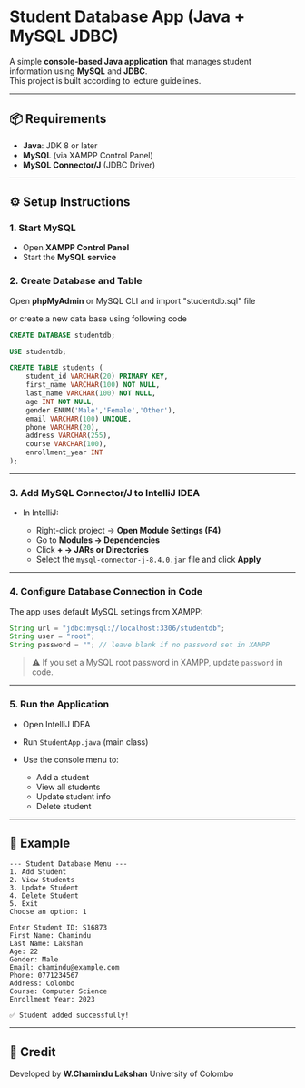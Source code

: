 # Student Database App (Java + MySQL JDBC)

A simple **console-based Java application** that manages student information using **MySQL** and **JDBC**.  
This project is built according to lecture guidelines.

---

## 📦 Requirements
- **Java**: JDK 8 or later  
- **MySQL** (via XAMPP Control Panel)  
- **MySQL Connector/J** (JDBC Driver)  

---

## ⚙️ Setup Instructions

### 1. Start MySQL
- Open **XAMPP Control Panel**  
- Start the **MySQL service**

### 2. Create Database and Table
Open **phpMyAdmin** or MySQL CLI and import "studentdb.sql" file

or create a new data base using following code
```sql
CREATE DATABASE studentdb;

USE studentdb;

CREATE TABLE students (
    student_id VARCHAR(20) PRIMARY KEY,
    first_name VARCHAR(100) NOT NULL,
    last_name VARCHAR(100) NOT NULL,
    age INT NOT NULL,
    gender ENUM('Male','Female','Other'),
    email VARCHAR(100) UNIQUE,
    phone VARCHAR(20),
    address VARCHAR(255),
    course VARCHAR(100),
    enrollment_year INT
);
````

---

### 3. Add MySQL Connector/J to IntelliJ IDEA

* In IntelliJ:

  * Right-click project → **Open Module Settings (F4)**
  * Go to **Modules → Dependencies**
  * Click **+ → JARs or Directories**
  * Select the `mysql-connector-j-8.4.0.jar` file and click **Apply**

---

### 4. Configure Database Connection in Code

The app uses default MySQL settings from XAMPP:

```java
String url = "jdbc:mysql://localhost:3306/studentdb";
String user = "root";
String password = ""; // leave blank if no password set in XAMPP
```

> ⚠️ If you set a MySQL root password in XAMPP, update `password` in code.

---

### 5. Run the Application

* Open IntelliJ IDEA
* Run `StudentApp.java` (main class)
* Use the console menu to:

  * Add a student
  * View all students
  * Update student info
  * Delete student

---

## 📝 Example

```
--- Student Database Menu ---
1. Add Student
2. View Students
3. Update Student
4. Delete Student
5. Exit
Choose an option: 1

Enter Student ID: S16873
First Name: Chamindu
Last Name: Lakshan
Age: 22
Gender: Male
Email: chamindu@example.com
Phone: 0771234567
Address: Colombo
Course: Computer Science
Enrollment Year: 2023

✅ Student added successfully!
```

---

## 👤 Credit

Developed by **W\.Chamindu Lakshan**
University of Colombo


